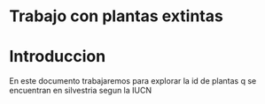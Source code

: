 Trabajo con plantas extintas
================

# Introduccion

En este documento trabajaremos para explorar la id de plantas q se
encuentran en silvestria segun la IUCN
